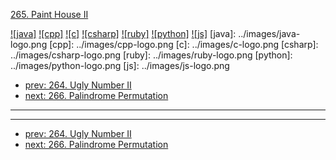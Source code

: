 [265. Paint House II](https://leetcode.com/problems/paint-house-ii/)

[![java]](../java/265-paint-house-ii.md)
[![cpp]](../cpp/265-paint-house-ii.md)
[![c]](../c/265-paint-house-ii.md)
[![csharp]](../csharp/265-paint-house-ii.md)
[![ruby]](../ruby/265-paint-house-ii.md)
[![python]](../python/265-paint-house-ii.md)
[![js]](../js/265-paint-house-ii.md)
[java]: ../images/java-logo.png
[cpp]: ../images/cpp-logo.png
[c]: ../images/c-logo.png
[csharp]: ../images/csharp-logo.png
[ruby]: ../images/ruby-logo.png
[python]: ../images/python-logo.png
[js]: ../images/js-logo.png

- [prev: 264. Ugly Number II](264-ugly-number-ii.md)
- [next: 266. Palindrome Permutation](266-palindrome-permutation.md)

---



---

- [prev: 264. Ugly Number II](264-ugly-number-ii.md)
- [next: 266. Palindrome Permutation](266-palindrome-permutation.md)
